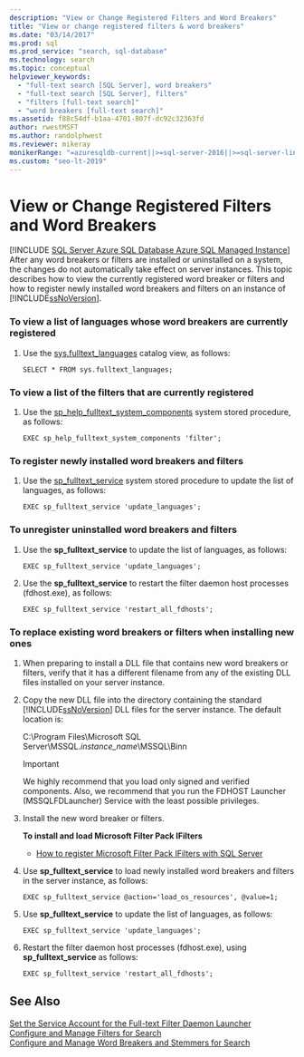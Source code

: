 ```yaml
---
description: "View or Change Registered Filters and Word Breakers"
title: "View or change registered filters & word breakers"
ms.date: "03/14/2017"
ms.prod: sql
ms.prod_service: "search, sql-database"
ms.technology: search
ms.topic: conceptual
helpviewer_keywords: 
  - "full-text search [SQL Server], word breakers"
  - "full-text search [SQL Server], filters"
  - "filters [full-text search]"
  - "word breakers [full-text search]"
ms.assetid: f88c54df-b1aa-4701-807f-dc92c32363fd
author: rwestMSFT
ms.author: randolphwest
ms.reviewer: mikeray
monikerRange: "=azuresqldb-current||>=sql-server-2016||>=sql-server-linux-2017||=azuresqldb-mi-current"
ms.custom: "seo-lt-2019"
---
```

# View or Change Registered Filters and Word Breakers
[!INCLUDE [SQL Server Azure SQL Database Azure SQL Managed Instance](../../includes/applies-to-version/sql-asdb-asdbmi.md)]
  After any word breakers or filters are installed or uninstalled on a system, the changes do not automatically take effect on server instances. This topic describes how to view the currently registered word breaker or filters and how to register newly installed word breakers and filters on an instance of [!INCLUDE[ssNoVersion](../../includes/ssnoversion-md.md)].  
  
### To view a list of languages whose word breakers are currently registered  
  
1.  Use the [sys.fulltext_languages](../../relational-databases/system-catalog-views/sys-fulltext-languages-transact-sql.md) catalog view, as follows:  
  
    ```  
    SELECT * FROM sys.fulltext_languages;   
    ```  
  
### To view a list of the filters that are currently registered  
  
1.  Use the [sp_help_fulltext_system_components](../../relational-databases/system-stored-procedures/sp-help-fulltext-system-components-transact-sql.md) system stored procedure, as follows:  
  
    ```  
    EXEC sp_help_fulltext_system_components 'filter';    
    ```  
  
### To register newly installed word breakers and filters  
  
1.  Use the [sp_fulltext_service](../../relational-databases/system-stored-procedures/sp-fulltext-service-transact-sql.md) system stored procedure to update the list of languages, as follows:  
  
    ```  
    EXEC sp_fulltext_service 'update_languages';   
    ```  
  
### To unregister uninstalled word breakers and filters  
  
1.  Use the **sp_fulltext_service** to update the list of languages, as follows:  
  
    ```  
    EXEC sp_fulltext_service 'update_languages';  
    ```  
  
2.  Use the **sp_fulltext_service** to restart the filter daemon host processes (fdhost.exe), as follows:  
  
    ```  
    EXEC sp_fulltext_service 'restart_all_fdhosts';  
    ```  
  
### To replace existing word breakers or filters when installing new ones  
  
1.  When preparing to install a DLL file that contains new word breakers or filters, verify that it has a different filename from any of the existing DLL files installed on your server instance.  
  
2.  Copy the new DLL file into the directory containing the standard [!INCLUDE[ssNoVersion](../../includes/ssnoversion-md.md)] DLL files for the server instance. The default location is:  
  
     C:\Program Files\Microsoft SQL Server\MSSQL.*instance_name*\MSSQL\Binn  
  
    > [!IMPORTANT]  
    >  We highly recommend that you load only signed and verified components. Also, we recommend that you run the FDHOST Launcher (MSSQLFDLauncher) Service with the least possible privileges.  
  
3.  Install the new word breaker or filters.  
  
     **To install and load Microsoft Filter Pack IFilters**  
  
    -   [How to register Microsoft Filter Pack IFilters with SQL Server]()  
  
4.  Use **sp_fulltext_service** to load newly installed word breakers and filters in the server instance, as follows:  
  
    ```  
    EXEC sp_fulltext_service @action='load_os_resources', @value=1;  
    ```  
  
5.  Use **sp_fulltext_service** to update the list of languages, as follows:  
  
    ```  
    EXEC sp_fulltext_service 'update_languages';  
    ```  
  
6.  Restart the filter daemon host processes (fdhost.exe), using **sp_fulltext_service** as follows:  
  
    ```  
    EXEC sp_fulltext_service 'restart_all_fdhosts';   
    ```  
  
## See Also  
 [Set the Service Account for the Full-text Filter Daemon Launcher](../../relational-databases/search/set-the-service-account-for-the-full-text-filter-daemon-launcher.md)   
 [Configure and Manage Filters for Search](../../relational-databases/search/configure-and-manage-filters-for-search.md)   
 [Configure and Manage Word Breakers and Stemmers for Search](../../relational-databases/search/configure-and-manage-word-breakers-and-stemmers-for-search.md)  
  
